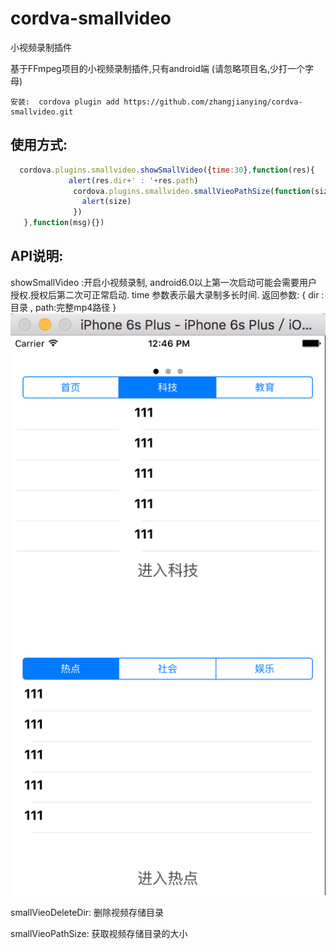 # cordva-smallvideo
小视频录制插件


基于FFmpeg项目的小视频录制插件,只有android端
(请忽略项目名,少打一个字母)

```
安装:  cordova plugin add https://github.com/zhangjianying/cordva-smallvideo.git
```

## 使用方式:
```javascript
  cordova.plugins.smallvideo.showSmallVideo({time:30},function(res){
             alert(res.dir+' : '+res.path)
              cordova.plugins.smallvideo.smallVieoPathSize(function(size){
                alert(size)
              })
   },function(msg){})
```


## API说明:
showSmallVideo :开启小视频录制, android6.0以上第一次启动可能会需要用户授权.授权后第二次可正常启动.  time 参数表示最大录制多长时间.  返回参数:
  {
    dir :目录 , path:完整mp4路径
  }
![Alt text](https://github.com/chenyufeng1991/NewsClient/raw/master/Screenshots/2.png)

smallVieoDeleteDir: 删除视频存储目录



smallVieoPathSize: 获取视频存储目录的大小


